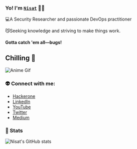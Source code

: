 ### Yo! I'm [`Nisat`](https://x.com/nisatevo) 🐦‍🔥


💻A Security Researcher and passionate DevOps practitioner

😼Seeking knowledge and striving to make things work.
#### Gotta catch 'em all—bugs!

## Chilling 🌸

![Anime Gif](https://media.giphy.com/media/11KzOet1ElBDz2/giphy.gif)


### 👽 Connect with me:
- [Hackerone](https://hackerone.com/nisatevo)
- [LinkedIn](https://www.linkedin.com/in/md-mahmudul-hasan-nisat/)
- [YouTube](https://youtube.com/nisatevo)
- [Twitter](https://twitter.com/nisatevo)
- [Medium](https://medium.com/@nisatevo)

### 👾 Stats

![Nisat's GitHub stats](https://github-readme-stats.vercel.app/api?username=nisatevo&show_icons=true&theme=transparent)
